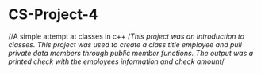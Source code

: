 # CS-Project-4
//A simple attempt at classes in c++
/*This project was an introduction to classes. This project was used to create a class title employee and pull private data
members through public member functions. The output was a printed check with the employees information and check amount*/
